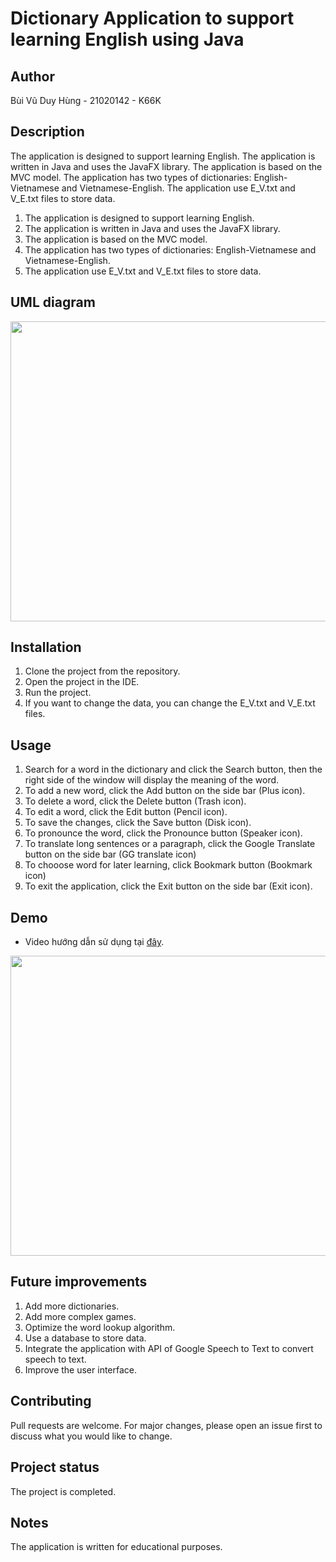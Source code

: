 # Dictionary Application to support learning English using Java

## Author
Bùi Vũ Duy Hùng - 21020142 - K66K

## Description
The application is designed to support learning English. The application is written in Java and uses the JavaFX library. The application is based on the MVC model. The application has two types of dictionaries: English-Vietnamese and Vietnamese-English. The application use E_V.txt and V_E.txt files to store data.
1. The application is designed to support learning English.
2. The application is written in Java and uses the JavaFX library.
3. The application is based on the MVC model.
4. The application has two types of dictionaries: English-Vietnamese and Vietnamese-English.
5. The application use E_V.txt and V_E.txt files to store data.

## UML diagram
<p align="center">
<img width="600" height="480" src="https://i.imgur.com/mF7hRzA.png">
</p>

## Installation
1. Clone the project from the repository.
2. Open the project in the IDE.
3. Run the project.
4. If you want to change the data, you can change the E_V.txt and V_E.txt files.

## Usage
1. Search for a word in the dictionary and click the Search button, then the right side of the window will display the meaning of the word.
2. To add a new word, click the Add button on the side bar (Plus icon).
3. To delete a word, click the Delete button (Trash icon).
4. To edit a word, click the Edit button (Pencil icon).
5. To save the changes, click the Save button (Disk icon).
6. To pronounce the word, click the Pronounce button (Speaker icon).
7. To translate long sentences or a paragraph, click the Google Translate button on the side bar (GG translate icon)
8. To chooose word for later learning, click Bookmark button (Bookmark icon)
8. To exit the application, click the Exit button on the side bar (Exit icon).

## Demo
* Video hướng dẫn sử dụng tại [đây](https://drive.google.com/file/d/1NQpRJqFBk_Cs5zJLMuCMu4eEwt4lfNPw/view?usp=sharing).
<p align="center">
<img width="600" height="480" src="https://i.imgur.com/EZrJaaI.png">
</p>


## Future improvements
1. Add more dictionaries.
2. Add more complex games.
3. Optimize the word lookup algorithm.
4. Use a database to store data.
5. Integrate the application with API of Google Speech to Text to convert speech to text.
6. Improve the user interface.

## Contributing
Pull requests are welcome. For major changes, please open an issue first to discuss what you would like to change.

## Project status
The project is completed.

## Notes
The application is written for educational purposes.

